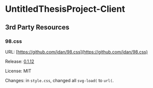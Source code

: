 # UntitledThesisProject-Client

## 3rd Party Resources

### 98.css

URL: [https://github.com/jdan/98.css](https://github.com/jdan/98.css)

Release: [0.1.12](https://github.com/jdan/98.css/releases/tag/0.1.12)

License: MIT

Changes: in `style.css`, changed all `svg-load(` to `url(`.

